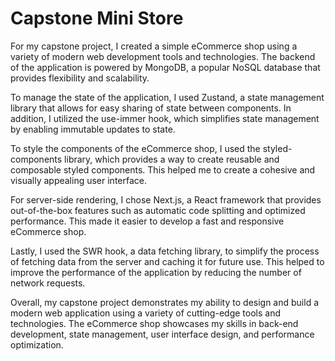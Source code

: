 # Capstone Mini Store

For my capstone project, I created a simple eCommerce shop using a variety of modern web development tools and technologies. The backend of the application is powered by MongoDB, a popular NoSQL database that provides flexibility and scalability.

To manage the state of the application, I used Zustand, a state management library that allows for easy sharing of state between components. In addition, I utilized the use-immer hook, which simplifies state management by enabling immutable updates to state.

To style the components of the eCommerce shop, I used the styled-components library, which provides a way to create reusable and composable styled components. This helped me to create a cohesive and visually appealing user interface.

For server-side rendering, I chose Next.js, a React framework that provides out-of-the-box features such as automatic code splitting and optimized performance. This made it easier to develop a fast and responsive eCommerce shop.

Lastly, I used the SWR hook, a data fetching library, to simplify the process of fetching data from the server and caching it for future use. This helped to improve the performance of the application by reducing the number of network requests.

Overall, my capstone project demonstrates my ability to design and build a modern web application using a variety of cutting-edge tools and technologies. The eCommerce shop showcases my skills in back-end development, state management, user interface design, and performance optimization.
